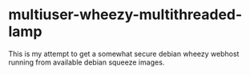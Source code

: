 multiuser-wheezy-multithreaded-lamp
===================================

This is my attempt to get a somewhat secure debian wheezy webhost running from available debian squeeze images.